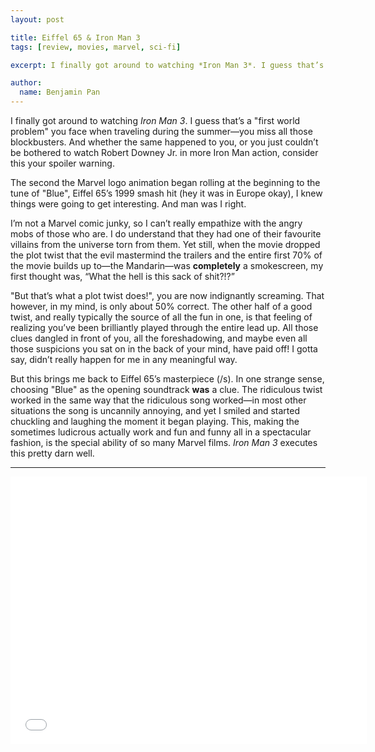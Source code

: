 ```yaml
---
layout: post

title: Eiffel 65 & Iron Man 3
tags: [review, movies, marvel, sci-fi]

excerpt: I finally got around to watching *Iron Man 3*. I guess that’s a "first world problem" you face when traveling during the summer—you miss all those blockbusters.

author:
  name: Benjamin Pan
---
```


I finally got around to watching *Iron Man 3*. I guess that’s a "first world problem" you face when traveling during the summer—you miss all those blockbusters. And whether the same happened to you, or you just couldn’t be bothered to watch Robert Downey Jr. in more Iron Man action, consider this your spoiler warning.

The second the Marvel logo animation began rolling at the beginning to the tune of "Blue", Eiffel 65’s 1999 smash hit (hey it was in Europe okay), I knew things were going to get interesting. And man was I right.

I’m not a Marvel comic junky, so I can’t really empathize with the angry mobs of those who are. I do understand that they had one of their favourite villains from the universe torn from them. Yet still, when the movie dropped the plot twist that the evil mastermind the trailers and the entire first 70% of the movie builds up to—the Mandarin—was **completely** a smokescreen, my first thought was, “What the hell is this sack of shit?!?”

"But that’s what a plot twist does!", you are now indignantly screaming. That however, in my mind, is only about 50% correct. The other half of a good twist, and really typically the source of all the fun in one, is that feeling of realizing you’ve been brilliantly played through the entire lead up. All those clues dangled in front of you, all the foreshadowing, and maybe even all those suspicions you sat on in the back of your mind, have paid off! I gotta say, didn’t really happen for me in any meaningful way.

But this brings me back to Eiffel 65’s masterpiece (/s). In one strange sense, choosing "Blue" as the opening soundtrack **was** a clue. The ridiculous twist worked in the same way that the ridiculous song worked—in most other situations the song is uncannily annoying, and yet I smiled and started chuckling and laughing the moment it began playing. This, making the sometimes ludicrous actually work and fun and funny all in a spectacular fashion, is the special ability of so many Marvel films. *Iron Man 3* executes this pretty darn well.

---

<iframe width="570" height="428" src="//www.youtube.com/embed/68ugkg9RePc?rel=0" frameborder="0" allowfullscreen></iframe>